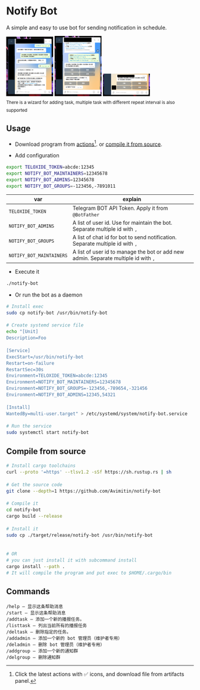 # Notify Bot

A simple and easy to use bot for sending notification in schedule.

<img src="./images/apply1.png" width="25%"/>
<img src="./images/apply2.png" width="25%"/>
<img src="./images/result.png" width="25%"/>

<br>
<sub>
There is a wizard for adding task,
multiple task with different repeat interval is also supported
</sub>

## Usage

- Download program from [actions](https://github.com/Avimitin/tg-schedule-notify-bot/actions)[^1].
or [compile it from source](#Compile-from-source).

[^1]: Click the latest actions with ✅ icons, and download file from artifacts panel.

- Add configuration

```bash
export TELOXIDE_TOKEN=abcde:12345
export NOTIFY_BOT_MAINTAINERS=12345678
export NOTIFY_BOT_ADMINS=12345678
export NOTIFY_BOT_GROUPS=-123456,-7891011
```

| var                      | explain                                                                             |
|--------------------------|-------------------------------------------------------------------------------------|
| `TELOXIDE_TOKEN`         | Telegram BOT API Token. Apply it from `@BotFather`                                  |
| `NOTIFY_BOT_ADMINS`      | A list of user id. Use for maintain the bot. Separate multiple id with `,`          |
| `NOTIFY_BOT_GROUPS`      | A list of chat id for bot to send notification. Separate multiple id with `,`       |
| `NOTIFY_BOT_MAINTAINERS` | A list of user id to manage the bot or add new admin. Separate multiple id with `,` |

- Execute it

```bash
./notify-bot
```

- Or run the bot as a daemon

```bash
# Install exec
sudo cp notify-bot /usr/bin/notify-bot

# Create systemd service file
echo "[Unit]
Description=Foo

[Service]
ExecStart=/usr/bin/notify-bot
Restart=on-failure
RestartSec=30s
Environment=TELOXIDE_TOKEN=abcde:12345
Environment=NOTIFY_BOT_MAINTAINERS=12345678
Environment=NOTIFY_BOT_GROUPS=-123456,-789654,-321456
Environment=NOTIFY_BOT_ADMINS=12345,54321

[Install]
WantedBy=multi-user.target" > /etc/systemd/system/notify-bot.service

# Run the service
sudo systemctl start notify-bot
```

## Compile from source

```bash
# Install cargo toolchains
curl --proto '=https' --tlsv1.2 -sSf https://sh.rustup.rs | sh

# Get the source code
git clone --depth=1 https://github.com/Avimitin/notify-bot

# Compile it
cd notify-bot
cargo build --release

# Install it
sudo cp ./target/release/notify-bot /usr/bin/notify-bot


# OR
# you can just install it with subcommand install
cargo install --path .
# It will compile the program and put exec to $HOME/.cargo/bin
```

## Commands

```text
/help — 显示这条帮助消息
/start — 显示这条帮助消息
/addtask — 添加一个新的播报任务。
/listtask — 列出当前所有的播报任务
/deltask — 删除指定的任务。
/addadmin — 添加一个新的 bot 管理员（维护者专用）
/deladmin — 删除 bot 管理员（维护者专用）
/addgroup — 添加一个新的通知群
/delgroup — 删除通知群
```

